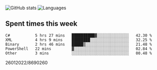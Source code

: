 ![GitHub stats](https://github-readme-stats.vercel.app/api?username=emipa606&theme=github_dark&show_icons=true) 
![Languages](https://github-readme-stats.vercel.app/api/top-langs/?username=emipa606&theme=github_dark&layout=compact)

## Spent times this week
<!--START_SECTION:waka-->

```text
C#           5 hrs 27 mins   ██████████▓░░░░░░░░░░░░░░   42.30 %
XML          4 hrs 9 mins    ████████░░░░░░░░░░░░░░░░░   32.25 %
Binary       2 hrs 46 mins   █████▒░░░░░░░░░░░░░░░░░░░   21.48 %
PowerShell   22 mins         ▓░░░░░░░░░░░░░░░░░░░░░░░░   02.84 %
Other        3 mins          ░░░░░░░░░░░░░░░░░░░░░░░░░   00.48 %
```

<!--END_SECTION:waka-->


26012022/8690260
